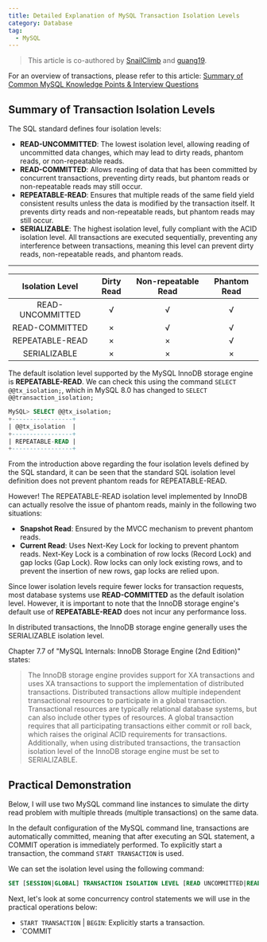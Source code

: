 ```yaml
---
title: Detailed Explanation of MySQL Transaction Isolation Levels
category: Database
tag:
  - MySQL
---
```


> This article is co-authored by [SnailClimb](https://github.com/Snailclimb) and [guang19](https://github.com/guang19).

For an overview of transactions, please refer to this article: [Summary of Common MySQL Knowledge Points & Interview Questions](./mysql-questions-01.md#MySQL-%E4%BA%8B%E5%8A%A1)

## Summary of Transaction Isolation Levels

The SQL standard defines four isolation levels:

- **READ-UNCOMMITTED**: The lowest isolation level, allowing reading of uncommitted data changes, which may lead to dirty reads, phantom reads, or non-repeatable reads.
- **READ-COMMITTED**: Allows reading of data that has been committed by concurrent transactions, preventing dirty reads, but phantom reads or non-repeatable reads may still occur.
- **REPEATABLE-READ**: Ensures that multiple reads of the same field yield consistent results unless the data is modified by the transaction itself. It prevents dirty reads and non-repeatable reads, but phantom reads may still occur.
- **SERIALIZABLE**: The highest isolation level, fully compliant with the ACID isolation level. All transactions are executed sequentially, preventing any interference between transactions, meaning this level can prevent dirty reads, non-repeatable reads, and phantom reads.

______________________________________________________________________

| Isolation Level  | Dirty Read | Non-repeatable Read | Phantom Read |
| :--------------: | :--------: | :-----------------: | :----------: |
| READ-UNCOMMITTED |     √      |          √          |      √       |
|  READ-COMMITTED  |     ×      |          √          |      √       |
| REPEATABLE-READ  |     ×      |          ×          |      √       |
|   SERIALIZABLE   |     ×      |          ×          |      ×       |

The default isolation level supported by the MySQL InnoDB storage engine is **REPEATABLE-READ**. We can check this using the command `SELECT @@tx_isolation;`, which in MySQL 8.0 has changed to `SELECT @@transaction_isolation;`

```sql
MySQL> SELECT @@tx_isolation;
+-----------------+
| @@tx_isolation  |
+-----------------+
| REPEATABLE-READ |
+-----------------+
```

From the introduction above regarding the four isolation levels defined by the SQL standard, it can be seen that the standard SQL isolation level definition does not prevent phantom reads for REPEATABLE-READ.

However! The REPEATABLE-READ isolation level implemented by InnoDB can actually resolve the issue of phantom reads, mainly in the following two situations:

- **Snapshot Read**: Ensured by the MVCC mechanism to prevent phantom reads.
- **Current Read**: Uses Next-Key Lock for locking to prevent phantom reads. Next-Key Lock is a combination of row locks (Record Lock) and gap locks (Gap Lock). Row locks can only lock existing rows, and to prevent the insertion of new rows, gap locks are relied upon.

Since lower isolation levels require fewer locks for transaction requests, most database systems use **READ-COMMITTED** as the default isolation level. However, it is important to note that the InnoDB storage engine's default use of **REPEATABLE-READ** does not incur any performance loss.

In distributed transactions, the InnoDB storage engine generally uses the SERIALIZABLE isolation level.

Chapter 7.7 of "MySQL Internals: InnoDB Storage Engine (2nd Edition)" states:

> The InnoDB storage engine provides support for XA transactions and uses XA transactions to support the implementation of distributed transactions. Distributed transactions allow multiple independent transactional resources to participate in a global transaction. Transactional resources are typically relational database systems, but can also include other types of resources. A global transaction requires that all participating transactions either commit or roll back, which raises the original ACID requirements for transactions. Additionally, when using distributed transactions, the transaction isolation level of the InnoDB storage engine must be set to SERIALIZABLE.

## Practical Demonstration

Below, I will use two MySQL command line instances to simulate the dirty read problem with multiple threads (multiple transactions) on the same data.

In the default configuration of the MySQL command line, transactions are automatically committed, meaning that after executing an SQL statement, a COMMIT operation is immediately performed. To explicitly start a transaction, the command `START TRANSACTION` is used.

We can set the isolation level using the following command:

```sql
SET [SESSION|GLOBAL] TRANSACTION ISOLATION LEVEL [READ UNCOMMITTED|READ COMMITTED|REPEATABLE READ|SERIALIZABLE]
```

Next, let's look at some concurrency control statements we will use in the practical operations below:

- `START TRANSACTION` | `BEGIN`: Explicitly starts a transaction.
- \`COMMIT
